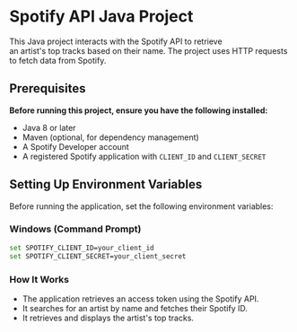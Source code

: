# Spotify API Java Project

This Java project interacts with the Spotify API to retrieve  
an artist's top tracks based on their name. The project uses HTTP requests to fetch data from Spotify.

## Prerequisites

**Before running this project, ensure you have the following installed:**
- Java 8 or later
- Maven (optional, for dependency management)
- A Spotify Developer account
- A registered Spotify application with `CLIENT_ID` and `CLIENT_SECRET`

## Setting Up Environment Variables

Before running the application, set the following environment variables:

### Windows (Command Prompt)
```sh
set SPOTIFY_CLIENT_ID=your_client_id
set SPOTIFY_CLIENT_SECRET=your_client_secret
```

### How It Works
- The application retrieves an access token using the Spotify API.
- It searches for an artist by name and fetches their Spotify ID.
- It retrieves and displays the artist's top tracks.  